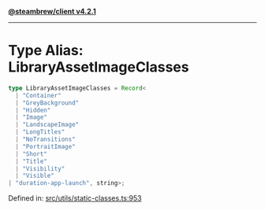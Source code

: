 [**@steambrew/client v4.2.1**](../README.md)

***

# Type Alias: LibraryAssetImageClasses

```ts
type LibraryAssetImageClasses = Record<
  | "Container"
  | "GreyBackground"
  | "Hidden"
  | "Image"
  | "LandscapeImage"
  | "LongTitles"
  | "NoTransitions"
  | "PortraitImage"
  | "Short"
  | "Title"
  | "Visibility"
  | "Visible"
| "duration-app-launch", string>;
```

Defined in: [src/utils/static-classes.ts:953](https://github.com/SteamClientHomebrew/SDK/blob/main/typescript-packages/client/src/utils/static-classes.ts#L953)
